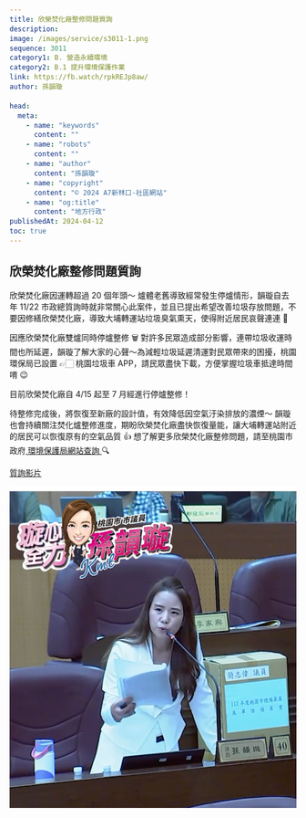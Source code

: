 ```yaml
---
title: 欣榮焚化廠整修問題質詢
description:
image: /images/service/s3011-1.png
sequence: 3011
category1: B. 營造永續環境
category2: B.1 提升環境保護作業
link: https://fb.watch/rpkREJp8aw/
author: 孫韻璇

head:
  meta:
    - name: "keywords"
      content: ""
    - name: "robots"
      content: ""
    - name: "author"
      content: "孫韻璇"
    - name: "copyright"
      content: "© 2024 A7新林口-社區網站"
    - name: "og:title"
      content: "地方行政"
publishedAt: 2024-04-12
toc: true
---
```


## 欣榮焚化廠整修問題質詢

欣榮焚化廠因運轉超過 20 個年頭～
爐體老舊導致經常發生停爐情形，韻璇自去年 11/22 市政總質詢時就非常關心此案件，並且已提出希望改善垃圾存放問題，不要因修繕欣榮焚化廠，導致大埔轉運站垃圾臭氣熏天，使得附近居民哀聲連連 🥲

因應欣榮焚化廠雙爐同時停爐整修 🗑️
對許多民眾造成部分影響，連帶垃圾收運時間也所延遲，韻璇了解大家的心聲～為減輕垃圾延遲清運對民眾帶來的困擾，桃園環保局已設置 👉🏻 桃園垃圾車 APP，請民眾盡快下載，方便掌握垃圾車抵達時間唷 😉

目前欣榮焚化廠自 4/15 起至 7 月經進行停爐整修！

待整修完成後，將恢復至新廠的設計值，有效降低因空氣汙染排放的濃煙～
韻璇也會持續關注焚化爐整修進度，期盼欣榮焚化廠盡快恢復量能，讓大埔轉運站附近的居民可以恢復原有的空氣品質 👍
想了解更多欣榮焚化廠整修問題，請至桃園市政府<a href="https://www.tydep.gov.tw/tydep/Message/Detail/6376"> 環境保護局網站查詢 </a>🔍

<a href="https://www.facebook.com/watch?v=970089340754691">質詢影片</a>

![s3011-1.jpeg](/images/service/s3011-1.png)
